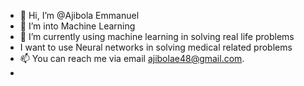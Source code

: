 - 👋 Hi, I’m @Ajibola Emmanuel
- 👀 I’m into Machine Learning 
- 🌱 I’m currently using machine learning in solving real life problems
- I want to use Neural networks in solving medical related problems
- 📫 You can reach me via email ajibolae48@gmail.com.
- 

<!---
AjibolaPy/AjibolaPy is a ✨ special ✨ repository because its `README.md` (this file) appears on your GitHub profile.
You can click the Preview link to take a look at your changes.
--->
